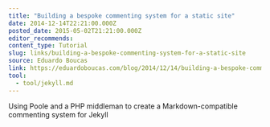 ```yaml
---
title: "Building a bespoke commenting system for a static site"
date: 2014-12-14T22:21:00.000Z
posted_date: 2015-05-02T21:21:00.000Z
editor_recommends:
content_type: Tutorial
slug: links/building-a-bespoke-commenting-system-for-a-static-site
source: Eduardo Boucas
link: https://eduardoboucas.com/blog/2014/12/14/building-a-bespoke-commenting-system-for-a-static-site.html
tool:
  - tool/jekyll.md
---
```

Using Poole and a PHP middleman to create a Markdown-compatible commenting system for Jekyll



